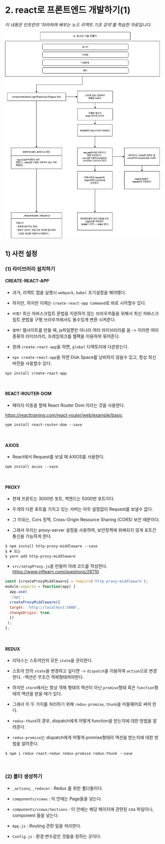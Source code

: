 # 2. react로 프론트엔드 개발하기(1)
*이 내용은 인프런의 '따라하며 배우는 노드 리액트 기초 강의'를 학습한 자료입니다.*




<img src="./1.png"/>

## 1) 사전 설정
### (1) 라이브러리 설치하기
#### CREATE-REACT-APP
- 과거, 리액트 앱을 실행시 `webpack`, `babel` 초기설정을 해야했다.
- 하지만, 하지만 이제는 `create-react-app Command`로 바로 시작할수 있다.

- `바벨?` 최신 자바스크립트 문법을 지원하지 않는 브라우저들을 위해서 최신 자바스크립트 문법을 구형 브라우저에서도 돌수있게 변환 시켜준다.
- `웹팩?` 웹사이트를 만들 때, js파일뿐만 아니라 여러 라이브러리를 씀 -> 이러한 여러 종류의 라이브러리, 프레임워크를 웹팩을 이용하여 묶어준다.

- 원래  `create-react-app`을 하면, `global` 디렉토리에 다운받는다.
- `npx create-react-app`을 하면 Disk Space를 낭비하지 않을수 있고, 항상 최신 버전을 사용할수 있다. 
```
npx install create-react-app
```

<br/>

#### REACT-ROUTER-DOM

- 페이지 이동을 할때 React Router Dom 이라는 것을 사용한다.

 https://reacttraining.com/react-router/web/example/basic

```
npm install react-router-dom --save
```

<br/>

#### AXIOS

-  React에서  Request를 보낼 때 AXIOS를 사용한다. 

```
npm install axios --save
```

<br/>

#### PROXY

- 현재 프론트는 3000번 포트, 백엔드는 5000번 포트이다.

-  두개의 다른 포트를 가지고 있는 서버는 아무 설정없이 Request를  보낼수 없다.

- 그 이유는, Cors 정책, Cross-Origin Resource Sharing (CORS) 보안 때문이다.

- 그래서 우리는 proxy-server 설정을 사용하여, 보안정책에 위배되지 않게 포트간 통신을 가능하게 한다.


```
$ npm install http-proxy-middleware --save
$ # 또는
$ yarn add http-proxy-middleware
```

- `src/setupProxy.js`을 만들어 아래 코드를 작성한다.
https://www.inflearn.com/questions/28710
```jsx
const {createProxyMiddleware} = require('http-proxy-middleware');
module.exports = function(app) {
  app.use(  
  '/api', 
  createProxyMiddleware({
  target: 'http://localhost:5000',
  changeOrigin: true,
  })
 );
};
```

<br/>

#### REDUX

- 리덕스는 스토어안의 모든 `state`을 관리한다.
- 스토어 안의 `state`을 변경하고 싶다면 -> `dispatch`을 이용하여 `action`으로 변경한다.
-액션은 무조건 객체형태여야한다.
- 하지만 `store`에서는 항상 객체 형태의 액션이 아닌 `promise`형태 혹은 `function`형태의 액션을 받을 때가 있다.
- 그래서 이 두 가지를 처리하기 위해 `redux-promise`, `thunk`을 미들웨어로 써야 한다.

- `redux-thunk`의 경우, dispatch에게 어떻게 function을 받는지에 대한 방법을 알려준다.
- `redux-promise`는 dispatch에게 어떻게 promise형태의 액션을 받는지에 대한 방법을 알려준다.

```
$ npm i redux react-redux redux-promise redux-thunk --save 
```

<br/>

### (2) 폴더 생성하기

- `_actions`, `_reducer` : Redux 를 위한 폴더들이다.

- `components/views` : 이 안에는 Page들을 넣는다.

- `components/views/Sections` : 이 안에는 해당 페이지에 관련된 css 파일이나, component 들을 넣는다.

- `App.js` : Routing 관련 일을 처리한다.

- `Config.js` : 환경 변수같은 것들을 정하는 곳이다.
